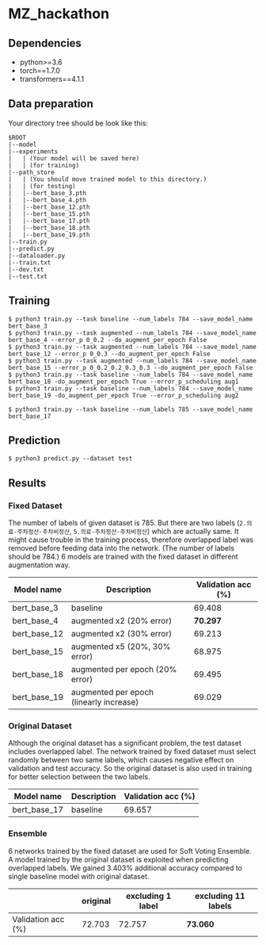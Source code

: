 # MZ_hackathon

## Dependencies
+ python>=3.6
+ torch==1.7.0
+ transformers==4.1.1

## Data preparation

Your directory tree should be look like this:
```
$ROOT
|--model
|--experiments
|   | (Your model will be saved here)
|   | (for training)
|--path_store
|   | (You should move trained model to this directory.)
|   | (for testing)
|   |--bert_base_3.pth
|   |--bert_base_4.pth
|   |--bert_base_12.pth
|   |--bert_base_15.pth
|   |--bert_base_17.pth
|   |--bert_base_18.pth
|   |--bert_base_19.pth
|--train.py
|--predict.py
|--dataloader.py
|--train.txt
|--dev.txt
|--test.txt

```

## Training

```
$ python3 train.py --task baseline --num_labels 784 --save_model_name bert_base_3
$ python3 train.py --task augmented --num_labels 784 --save_model_name bert_base_4 --error_p 0_0.2 --do_augment_per_epoch False
$ python3 train.py --task augmented --num_labels 784 --save_model_name bert_base_12 --error_p 0_0.3 --do_augment_per_epoch False
$ python3 train.py --task augmented --num_labels 784 --save_model_name bert_base_15 --error_p 0_0.2_0.2_0.3_0.3 --do_augment_per_epoch False
$ python3 train.py --task baseline --num_labels 784 --save_model_name bert_base_18 -do_augment_per_epoch True --error_p_scheduling aug1
$ python3 train.py --task baseline --num_labels 784 --save_model_name bert_base_19 -do_augment_per_epoch True --error_p_scheduling aug2

$ python3 train.py --task baseline --num_labels 785 --save_model_name bert_base_17
```

## Prediction

```
$ python3 predict.py --dataset test
```

## Results

### Fixed Dataset
The number of labels of given dataset is 785. But there are two labels (`2.의료-주차정산-주차비정산`, `5.의료-주차정산-주차비정산`) which are actually same. It might cause trouble in the training process, therefore overlapped label was removed before feeding data into the network. (The number of labels should be 784.) 6 models are trained with the fixed dataset in different augmentation way. 

|Model name|Description|Validation acc (%)|
|---|---|---|
|bert_base_3|baseline|69.408|
|bert_base_4|augmented x2 (20% error)|<strong>70.297</strong>|
|bert_base_12|augmented x2 (30% error)|69.213|
|bert_base_15|augmented x5 (20%, 30% error)|68.975|
|bert_base_18|augmented per epoch (20% error)|69.495|
|bert_base_19|augmented per epoch (linearly increase)|69.029|

### Original Dataset
Although the original dataset has a significant problem, the test dataset includes overlapped label. The network trained by fixed dataset must select randomly between two same labels, which causes negative effect on validation and test accuracy. So the original dataset is also used in training for better selection between the two labels.

|Model name|Description|Validation acc (%)|
|---|---|---|
|bert_base_17|baseline|69.657|

### Ensemble

6 networks trained by the fixed dataset are used for Soft Voting Ensemble. A model trained by the original dataset is exploited when predicting overlapped labels. 
We gained 3.403% additional accuracy compared to single baseline model with original dataset.

| |original|excluding 1 label|excluding 11 labels|
|---|---|---|---|
|Validation acc (%)|72.703|72.757|<strong>73.060</strong>|
